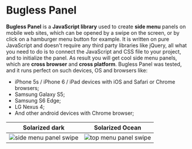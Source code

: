 Bugless Panel
==================

**Bugless Panel** is a **JavaScript library** used to create **side menu** panels on mobile web sites, 
which can be opened by a swipe on the screen, or by click on a hamburger menu button for example.
It is written on pure JavaScript and doesn't require any third party libraries like jQuery, 
all what you need to do is to connect the JavaScript and CSS file to your project, and to initialize the panel.
As result you will get cool side menu panels, which are **cross browser** and **cross platform**.
Bugless Panel was tested, and it runs perfect on such devices, OS and browsers like:

* iPhone 5s / iPhone 6 / iPad devices with iOS and Safari or Chrome browsers;
* Samsung Galaxy S5;
* Samsung S6 Edge;
* LG Nexus 4;
* And other android devices with Chrome browser;

[side]: http://phoenix3008.github.io/buglessPanel/img/side-panel-swipe.gif "Side menu panel"
[top]: http://phoenix3008.github.io/buglessPanel/img/top-panel-swipe.gif "Top menu panel"


| Solarized dark | Solarized Ocean |
|---|---|
| ![side menu panel swipe][side] | ![top menu panel swipe][top] |




